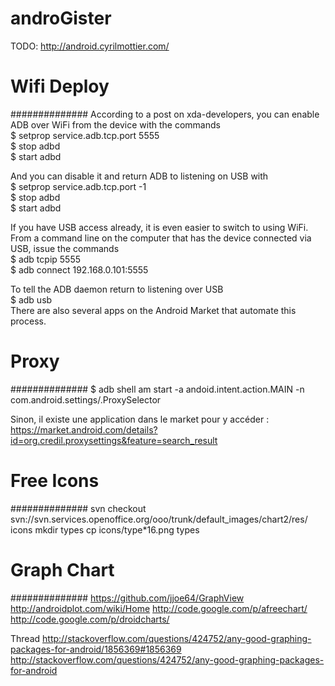androGister
===========

TODO: http://android.cyrilmottier.com/

# Wifi Deploy
##############
According to a post on xda-developers, you can enable ADB over WiFi from the device with the commands  
$ setprop service.adb.tcp.port 5555  
$ stop adbd  
$ start adbd  

And you can disable it and return ADB to listening on USB with  
$ setprop service.adb.tcp.port -1  
$ stop adbd  
$ start adbd  

If you have USB access already, it is even easier to switch to using WiFi. From a command line on the computer that has the device connected via USB, issue the commands  
$ adb tcpip 5555  
$ adb connect 192.168.0.101:5555  


To tell the ADB daemon return to listening over USB  
$ adb usb  
There are also several apps on the Android Market that automate this process.  


# Proxy
##############
$ adb shell am start -a andoid.intent.action.MAIN -n com.android.settings/.ProxySelector

Sinon, il existe une application dans le market pour y accéder :
https://market.android.com/details?id=org.credil.proxysettings&feature=search_result

# Free Icons
##############
svn checkout svn://svn.services.openoffice.org/ooo/trunk/default_images/chart2/res/ icons
mkdir types
cp icons/type*16.png types

# Graph Chart
##############
https://github.com/jjoe64/GraphView
http://androidplot.com/wiki/Home
http://code.google.com/p/afreechart/
http://code.google.com/p/droidcharts/

Thread
http://stackoverflow.com/questions/424752/any-good-graphing-packages-for-android/1856369#1856369
http://stackoverflow.com/questions/424752/any-good-graphing-packages-for-android
